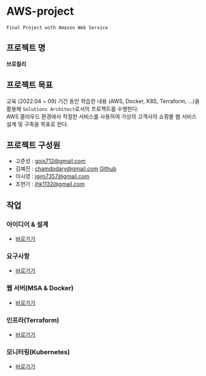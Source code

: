 # AWS-project
`Final Project with Amazon Web Service`

## 프로젝트 명 
**브로컬리**   
  
## 프로젝트 목표  
 교육 (2022.04 ~ 09) 기간 동안 학습한 내용 (AWS, Docker, K8S, Terraform, ...)을 활용해 `Solutions Architect`로서의 프로젝트를 수행한다.     
AWS 클라우드 환경에서 적절한 서비스를 사용하여 가상의 고객사의 쇼핑몰 웹 서비스 설계 및 구축을 목표로 한다.   
  
## 프로젝트 구성원  
* 고준성 : gojs712@gmail.com  
* 김예진 : chamdodary@gmail.com [Github](https://github.com/chamdodari2)  
* 이시영 : jgim7357@gmail.com  
* 조현기 : jhk1132@gmail.com  



## 작업  
### 아이디어 & 설계  
* [바로가기](https://github.com/Kogoon/AWS-project/blob/main/planning.md)   

### 요구사항
* [바로가기](https://github.com/Kogoon/AWS-project/blob/main/functionrequirement.md)  

### 웹 서버(MSA & Docker)  
* [바로가기](https://github.com/Kogoon/fantastic-bassoon)  
  
### 인프라(Terraform)
* [바로가기](https://github.com/Kogoon/verbose-fortnight)  
  
### 모니터링(Kubernetes)  
* [바로가기](https://github.com/Kogoon/super-duper-octo-waffle)  
  
